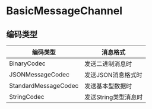 # BasicMessageChannel

## 编码类型

| 编码类型                 | 消息格式          |
| -------------------- | ------------- |
| BinaryCodec          | 发送二进制消息时      |
| JSONMessageCodec     | 发送JSON消息格式时   |
| StandardMessageCodec | 发送基本型数据时      |
| StringCodec          | 发送String类型消息时 |
